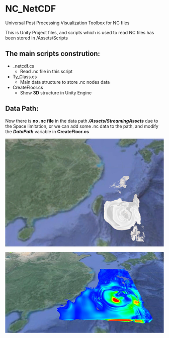 # NC_NetCDF
Universal Post Processing Visualization  Toolbox for NC files

This is Unity Project files, and scripts which is used to read NC files has been stored in /Assets/Scripts

The main scripts constrution:
--
- _netcdf.cs
  * Read .nc file in this script
- Ty_Class.cs
  * Main data structure to store .nc nodes data
- CreateFloor.cs
  * Show **3D** structure in Unity Engine
  
Data Path:
--
Now there is **no .nc file** in the data path ***/Assets/StreamingAssets*** due to the Space limitation, or we can add some .nc data to the path, and modify the ***DataPath*** variable in **CreateFloor.cs**

![image](DemoImage/white.jpg)  

![image](DemoImage/color.jpg)
